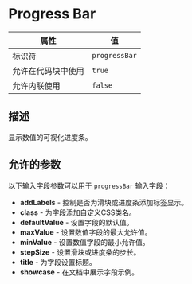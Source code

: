 # Progress Bar

| 属性 | 值 |
|------|----|
| 标识符 | `progressBar` |
| 允许在代码块中使用 | `true` |
| 允许内联使用 | `false` |

## 描述

显示数值的可视化进度条。

## 允许的参数

以下输入字段参数可以用于 `progressBar` 输入字段：

- **addLabels** - 控制是否为滑块或进度条添加标签显示。
- **class** - 为字段添加自定义CSS类名。
- **defaultValue** - 设置字段的默认值。
- **maxValue** - 设置数值字段的最大允许值。
- **minValue** - 设置数值字段的最小允许值。
- **stepSize** - 设置滑块或进度条的步长。
- **title** - 为字段设置标题。
- **showcase** - 在文档中展示字段示例。

